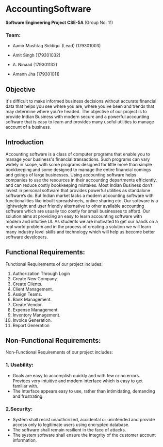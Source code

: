 # AccountingSoftware

__Software Engineering Project__
__CSE-5A__
(Group No. 11)

### Team:
* Aamir Mushtaq Siddiqui (Lead)
  (179301003)

* Amit Singh
 (179301032)

* A. Ninaad
 (179301132)
  
* Amann Jha
 (179301011)


## Objective
It's difficult to make informed business decisions without accurate financial data that helps
you see where you are, where you've been and trends that may determine where you're
headed.
The objective of our project is to provide Indian Business with modern secure and a
powerful accounting software that is easy to learn and provides many useful utilities to
manage account of a business.

## Introduction
Accounting software is a class of computer programs that enable you to manage your
business's financial transactions. Such programs can vary widely in scope, with some
programs designed for little more than simple bookkeeping and some designed to manage
the entire financial comings and goings of large businesses.
Using accounting software helps companies to use the resources in their accounting
departments efficiently, and can reduce costly bookkeeping mistakes.
Most Indian Business don’t invest in personal software that provides powerful utilities as
standalone software’s do. But Indian market lacks a modern accounting software with
functionalities like inbuilt spreadsheets, online sharing etc.
Our software is a lightweight and user friendly alternative to other available accounting
software which are usually too costly for small businesses to afford. Our solution aims at
providing an easy to learn accounting software with modern and intuitive UI.
As students we are motivated to get our hands on a real world problem and in the process
of creating a solution we will learn many industry level skills and technology which will help
us become better software developers.

## Functional Requirements:
Functional Requirements of our project includes:
1. Authorization Through Login
2. Create New Company.
3. Create Clients.
4. Client Management.
5. Assign Teams.
6. Bank Management.
7. Create Vendor.
8. Expense Management.
9. Inventory Management.
10. Invoice Generation.
11. Report Generation

## Non-Functional Requirements:

Non-Functional Requirements of our project includes:
### 1. Usability:
  * Goals are easy to accomplish quickly and with few or no errors.
    Provides very intuitive and modern interface which is easy to get familiar
    with.
  * The Interface appears easy to use, rather than intimidating, demanding and
    frustrating.
 
### 2.Security:
  * System shall resist unauthorized, accidental or unintended and provide
    access only to legitimate users using encrypted database.
  * The software shall remain resilient in the face of attacks.
  * The system software shall ensure the integrity of the customer account
    information.


